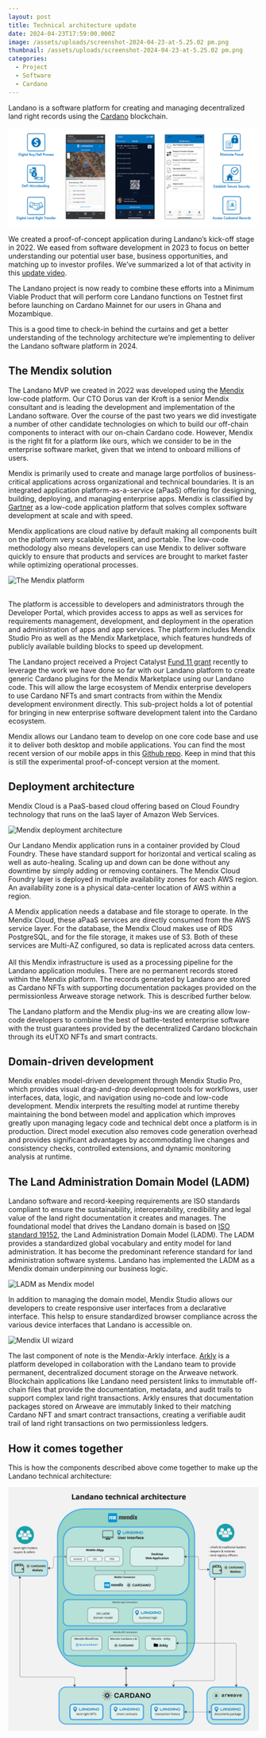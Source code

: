 ```yaml
---
layout: post
title: Technical architecture update
date: 2024-04-23T17:59:00.000Z
image: /assets/uploads/screenshot-2024-04-23-at-5.25.02 pm.png
thumbnail: /assets/uploads/screenshot-2024-04-23-at-5.25.02 pm.png
categories:
  - Project
  - Software
  - Cardano
---
```

Landano is a software platform for creating and managing decentralized land right records using the [Cardano](https://cardano.org) blockchain.

![Landano UIs and concept](/assets/uploads/2024-04-24-landano-uis-concept.png "Landano UIs and concept")

We created a proof-of-concept application during Landano’s kick-off stage in 2022. We eased from software development in 2023 to focus on better understanding our potential user base, business opportunities, and matching up to investor profiles. We’ve summarized a lot of that activity in this [update video](https://youtu.be/m8eFfN4BBsw?si=tsHOEfJsMKsBcyYs).

The Landano project is now ready to combine these efforts into a Minimum Viable Product that will perform core Landano functions on Testnet first before launching on Cardano Mainnet for our users in Ghana and Mozambique. 

This is a good time to check-in behind the curtains and get a better understanding of the technology architecture we’re implementing to deliver the Landano software platform in 2024.

## The Mendix solution

The Landano MVP we created in 2022 was developed using the [Mendix](https://www.mendix.com/) low-code platform. Our CTO Dorus van der Kroft is a senior Mendix consultant and is leading the development and implementation of the Landano software. Over the course of the past two years we did investigate a number of other candidate technologies on which to build our off-chain components to interact with our on-chain Cardano code. However, Mendix is the right fit for a platform like ours, which we consider to be in the enterprise software market, given that we intend to onboard millions of users. 

Mendix is primarily used to create and manage large portfolios of business-critical applications across organizational and technical boundaries. It is an integrated application platform-as-a-service (aPaaS) offering for designing, building, deploying, and managing enterprise apps. Mendix is classified by [Gartner](https://www.mendix.com/evaluation-guide/gartner-forrester-mendix/) as a low-code application platform that solves complex software development at scale and with speed. 

Mendix applications are cloud native by default making all components built on the platform very scalable, resilient, and portable. The low-code methodology also means developers can use Mendix to deliver software quickly to ensure that products and services are brought to market faster while optimizing operational processes.

![The Mendix platform](/assets/uploads/screenshot-2024-04-23-at-5.26.23 pm.png "The Mendix platform")

\
The platform is accessible to developers and administrators through the Developer Portal, which provides access to apps as well as services for requirements management, development, and deployment in the operation and administration of apps and app services. The platform includes Mendix Studio Pro as well as the Mendix Marketplace, which features hundreds of publicly available building blocks to speed up development. 

The Landano project received a Project Catalyst [Fund 11 grant](https://cardano.ideascale.com/c/idea/112624) recently to leverage the work we have done so far with our Landano platform to create generic Cardano plugins for the Mendix Marketplace using our Landano code. This will allow the large ecosystem of Mendix enterprise developers to use Cardano NFTs and smart contracts from within the Mendix development environment directly. This sub-project holds a lot of potential for bringing in new enterprise software development talent into the Cardano ecosystem.

Mendix allows our Landano team to develop on one core code base and use it to deliver both desktop and mobile applications. You can find the most recent version of our mobile apps in this [Github repo](https://github.com/landano/resources). Keep in mind that this is still the experimental proof-of-concept version at the moment.

## Deployment architecture

Mendix Cloud is a PaaS-based cloud offering based on Cloud Foundry technology that runs on the IaaS layer of Amazon Web Services. 

![Mendix deployment architecture](/assets/uploads/screenshot-2024-04-23-at-5.30.45 pm.png "Mendix deployment architecture")

Our Landano Mendix application runs in a container provided by Cloud Foundry. These have standard support for horizontal and vertical scaling as well as auto-healing. Scaling up and down can be done without any downtime by simply adding or removing containers. The Mendix Cloud Foundry layer is deployed in multiple availability zones for each AWS region. An availability zone is a physical data-center location of AWS within a region.

A Mendix application needs a database and file storage to operate. In the Mendix Cloud, these aPaaS services are directly consumed from the AWS service layer. For the database, the Mendix Cloud makes use of RDS PostgreSQL, and for the file storage, it makes use of S3. Both of these services are Multi-AZ configured, so data is replicated across data centers.\
\
All this Mendix infrastructure is used as a processing pipeline for the Landano application modules. There are no permanent records stored within the Mendix platform. The records generated by Landano are stored as Cardano NFTs with supporting documentation packages provided on the permissionless Arweave storage network. This is described further below.

The Landano platform and the Mendix plug-ins we are creating allow low-code developers to combine the best of battle-tested enterprise software with the trust guarantees provided by the decentralized Cardano blockchain through its eUTXO NFTs and smart contracts.

## Domain-driven development

Mendix enables model-driven development through Mendix Studio Pro, which provides visual drag-and-drop development tools for workflows, user interfaces, data, logic, and navigation using no-code and low-code development. Mendix interprets the resulting model at runtime thereby maintaining the bond between model and application which improves greatly upon managing legacy code and technical debt once a platform is in production. Direct model execution also removes code generation overhead and provides significant advantages by accommodating live changes and consistency checks, controlled extensions, and dynamic monitoring analysis at runtime. 

## The Land Administration Domain Model (LADM)

Landano software and record-keeping requirements are ISO standards compliant to ensure the sustainability, interoperability, credibility and legal value of the land right documentation it creates and manages. The foundational model that drives the Landano domain is based on [ISO standard 19152](https://www.iso.org/standard/81263.html), the Land Administration Domain Model (LADM). The LADM provides a standardized global vocabulary and entity model for land administration. It has become the predominant reference standard for land administration software systems. Landano has implemented the LADM as a Mendix domain underpinning our business logic. 

![LADM as Mendix model](/assets/uploads/screenshot-2024-04-23-at-5.35.53 pm.png "LADM as Mendix model")

In addition to managing the domain model, Mendix Studio allows our developers to create responsive user interfaces from a declarative interface. This helsp to ensure standardized browser compliance across the various device interfaces that Landano is accessible on.

![Mendix UI wizard](/assets/uploads/screenshot-2024-04-23-at-5.37.31 pm.png "Mendix UI wizard")

The last component of note is the Mendix-Arkly interface. [Arkly](https://www.arkly.io/about/) is a platform developed in collaboration with the Landano team to provide permanent, decentralized document storage on the Arweave network. Blockchain applications like Landano need persistent links to immutable off-chain files that provide the documentation, metadata, and audit trails to support complex land right transactions. Arkly ensures that documentation packages stored on Arweave are immutably linked to their matching Cardano NFT and smart contract transactions, creating a verifiable audit trail of land right transactions on two permissionless ledgers.

## How it comes together

This is how the components described above come together to make up the Landano technical architecture:

![The Landano technical architecture v1](/assets/uploads/2024-04-23-landano-technical-architecture-v1.jpg "The Landano technical architecture v1")
